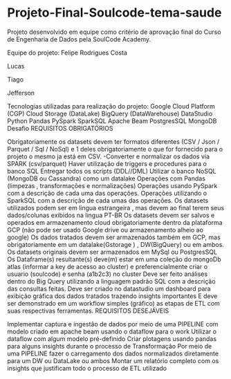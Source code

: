 # Projeto-Final-Soulcode-tema-saude
Projeto desenvolvido em equipe como critério de aprovação final do Curso de Engenharia de Dados pela SoulCode Academy.

Equipe do projeto:
Felipe Rodrigues Costa

Lucas

Tiago

Jefferson

Tecnologias utilizadas para realização do projeto:
Google Cloud Platform (CGP)
Cloud Storage (DataLake)
BigQuery (DataWarehouse)
DataStudio
Python
Pandas
PySpark
SparkSQL
Apache Beam
PostgresSQL
MongoDB
Desafio
REQUISITOS OBRIGATÓRIOS

Obrigatoriamente os datasets devem ter formatos diferentes (CSV / Json / Parquet / Sql / NoSql) e 1 deles obrigatoriamente o que for fornecido para o projeto o mesmo ja está em CSV. -Converter e normalizar os dados via SPARK (csv/parquet)
Haver utilização de triggers e procedures para o banco SQL
Entregar todos os scripts (DDL//DML)
Utilizar o banco NoSQL (MongoDB ou Cassandra) como um datalake
Operações com Pandas (limpezas , transformações e normalizações)
Operações usando PySpark com a descrição de cada uma das operações.
Operações utilizando o SparkSQL com a descrição de cada umas das operações.
Os datasets utilizados podem ser em lingua estrangeira , mas devem ao final terem seus dados/colunas exibidos na lingua PT-BR
Os datasets devem ser salvos e operados em armazenamento cloud obrigatoriamente dentro da plataforma GCP (não pode ser usado Google drive ou armazenamento alheio ao google)
Os dados tratados devem ser armazenados também em GCP, mas obrigatoriamente em um datalake(Gstorage ) , DW(BigQuery) ou em ambos.
Os datasets originais devem ser armazenados em MySql ou PostgresSQL
Os Dataframe(s) resultante(s) deve(m) estar em uma coleção do mongoDb atlas (informar a key de acesso ao cluster) e preferencialmente criar o usuario (soulcode) e senha (a1b2c3) no cluster
Deve ser feito análises dentro do Big Query utilizando a linguagem padrão SQL com a descrição das consultas feitas.
Deve ser criado no datastudio um dashboard para exibição gráfica dos dados tratados trazendo insights importantes
E deve ser demonstrado em um workflow simples (gráfico) as etapas de ETL com suas respectivas ferramentas.
REQUISITOS DESEJÁVEIS

Implementar captura e ingestão de dados por meio de uma PIPELINE com modelo criado em apache beam usando o dataflow para o work
Utilizar o dataflow com algum modelo pré-definido
Criar plotagens usando pandas para alguns insights durante o processo de Transformação
Por meio de uma PIPELINE fazer o carregamento dos dados normalizados diretamente para um DW ou DataLake ou ambos
Montar um relatório completo com os insights que justificam todo o processo de ETL utilizado
